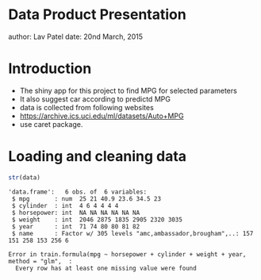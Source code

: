 Data Product Presentation
========================================================
author: Lav Patel
date: 20nd March, 2015

Introduction
========================================================

- The shiny app for this project to find MPG for selected parameters
- It also suggest car according to predictd MPG 
- data is collected from following websites
- https://archive.ics.uci.edu/ml/datasets/Auto+MPG
- use caret package.

Loading and cleaning data
========================================================


```r
str(data)
```

```
'data.frame':	6 obs. of  6 variables:
 $ mpg       : num  25 21 40.9 23.6 34.5 23
 $ cylinder  : int  4 6 4 4 4 4
 $ horsepower: int  NA NA NA NA NA NA
 $ weight    : int  2046 2875 1835 2905 2320 3035
 $ year      : int  71 74 80 80 81 82
 $ name      : Factor w/ 305 levels "amc,ambassador,brougham",..: 157 151 258 153 256 6
```

















```
Error in train.formula(mpg ~ horsepower + cylinder + weight + year, method = "glm",  : 
  Every row has at least one missing value were found
```
